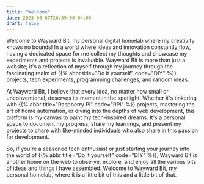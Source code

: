 ```yaml
---
title: "Welcome"
date: 2023-08-07T20:39:00-04:00
draft: false
---
```

Welcome to Wayward Bit, my personal digital homelab where my creativity knows no bounds! In a world where ideas and innovation constantly flow, having a dedicated space for me collect my thoughts and showcase my experiments and projects is invaluable. Wayward Bit is more than just a website; it's a reflection of myself through my journey through the fascinating realm of {{% abbr title="Do it yourself" code="DIY" %}} projects, tech experiments, programming challenges, and random ideas.

At Wayward Bit, I believe that every idea, no matter how small or unconventional, deserves its moment in the spotlight. Whether it's tinkering with {{% abbr title="Raspberry Pi" code="RPI" %}} projects, mastering the art of home automation, or diving into the depths of web development, this platform is my canvas to paint my tech-inspired dreams. It's a personal space to document my progress, share my learnings, and present my projects to chare with like-minded individuals who also share in this passion for development.

So, if you're a seasoned tech enthusiast or just starting your journey into the world of {{% abbr title="Do it yourself" code="DIY" %}}, Wayward Bit is another home on the web to observe, explore, and enjoy all the various bits of ideas and things I have assembled. Welcome to Wayward Bit, my personal homelab, where it is a little bit of this and a little bit of that.